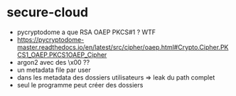 # secure-cloud

- pycryptodome a que RSA OAEP PKCS#1 ? WTF
- https://pycryptodome-master.readthedocs.io/en/latest/src/cipher/oaep.html#Crypto.Cipher.PKCS1_OAEP.PKCS1OAEP_Cipher
- argon2 avec des \x00 ??
- un metadata file par user
- dans les metadata des dossiers utilisateurs => leak du path complet
- seul le programme peut créer des dossiers